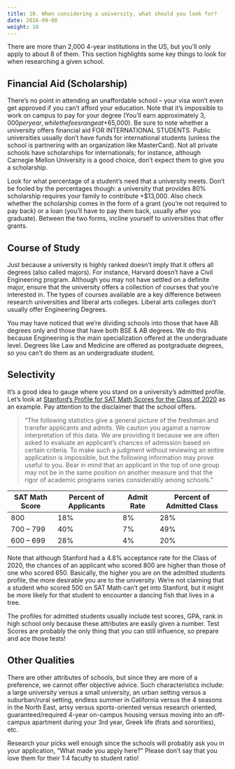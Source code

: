 ```yaml
---
title: 10. When considering a university, what should you look for?
date: 2016-09-08
weight: 10
---
```


There are more than 2,000 4-year institutions in the US, but you’ll only apply to about 8 of them. This section highlights some key things to look for when researching a given school.

## Financial Aid (Scholarship)

There’s no point in attending an unaffordable school – your visa won’t even get approved if you can’t afford your education. Note that it’s impossible to work on campus to pay for your degree (You’ll earn approximately $3,000 per year, while the fees range at +$65,000). Be sure to note whether a university offers financial aid FOR INTERNATIONAL STUDENTS. Public universities usually don’t have funds for international students (unless the school is partnering with an organization like MasterCard). Not all private schools have scholarships for internationals; for instance, although Carnegie Mellon University is a good choice, don’t expect them to give you a scholarship.

Look for what percentage of a student’s need that a university meets. Don’t be fooled by the percentages though: a university that provides 80% scholarship requires your family to contribute +$13,000. Also check whether the scholarship comes in the form of a grant (you’re not required to pay back) or a loan (you’ll have to pay them back, usually after you graduate). Between the two forms, incline yourself to universities that offer grants.

## Course of Study

Just because a university is highly ranked doesn’t imply that it offers all degrees (also called majors). For instance, Harvard doesn’t have a Civil Engineering program. Although you may not have settled on a definite major, ensure that the university offers a collection of courses that you’re interested in. The types of courses available are a key difference between research universities and liberal arts colleges. Liberal arts colleges don’t usually offer Engineering Degrees.

You may have noticed that we’re dividing schools into those that have AB degrees only and those that have both BSE & AB degrees. We do this because Engineering is the main specialization offered at the undergraduate level. Degrees like Law and Medicine are offered as postgraduate degrees, so you can’t do them as an undergraduate student.

## Selectivity

It’s a good idea to gauge where you stand on a university’s admitted profile. Let’s look at [Stanford’s Profile for SAT Math Scores for the Class of 2020](http://admission.stanford.edu/basics/selection/profile.html) as an example. Pay attention to the disclaimer that the school offers.

>“The following statistics give a general picture of the freshman and transfer applicants and admits. We caution you against a narrow interpretation of this data. We are providing it because we are often asked to evaluate an applicant’s chances of admission based on certain criteria. To make such a judgment without reviewing an entire application is impossible, but the following information may prove useful to you. Bear in mind that an applicant in the top of one group may not be in the same position on another measure and that the rigor of academic programs varies considerably among schools.”

| SAT Math Score| Percent of Applicants | Admit Rate | Percent of Admitted Class |
| --- | --- | --- | --- |
| 800 | 18% | 8% | 28% |
| 700 – 799 | 40% | 7% | 49% |
| 600 – 699 | 28% | 4% | 20% |

Note that although Stanford had a 4.8% acceptance rate for the Class of 2020, the chances of an applicant who scored 800 are higher than those of one who scored 650. Basically, the higher you are on the admitted students profile, the more desirable you are to the university. We’re not claiming that a student who scored 500 on SAT Math can’t get into Stanford, but it might be more likely for that student to encounter a dancing fish that lives in a tree.

The profiles for admitted students usually include test scores, GPA, rank in high school only because these attributes are easily given a number. Test Scores are probably the only thing that you can still influence, so prepare and ace those tests!

## Other Qualities

There are other attributes of schools, but since they are more of a preference, we cannot offer objective advice. Such characteristics include: a large university versus a small university, an urban setting versus a suburban/rural setting, endless summer in California versus the 4 seasons in the North East, artsy versus sports-oriented versus research oriented, guaranteed/required 4-year on-campus housing versus moving into an off-campus apartment during your 3rd year, Greek life (frats and sororities), etc.

Research your picks well enough since the schools will probably ask you in your application, “What made you apply here?” Please don’t say that you love them for their 1:4 faculty to student ratio!
